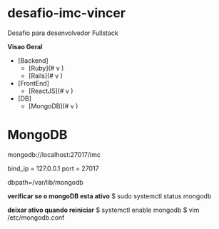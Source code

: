 # desafio-imc-vincer
Desafio para desenvolvedor Fullstack

**Visao Geral**
- [Backend]
    - [Ruby](# v )
    - [Rails](# v )
- [FrontEnd]
    - [ReactJS](# v )
- [DB]
    - [MongoDB](# v )



# MongoDB

mongodb://localhost:27017/imc

bind_ip = 127.0.0.1
port = 27017

dbpath=/var/lib/mongodb

**verificar se o mongoDB esta ativo**
$ sudo systemctl status mongodb


**deixar ativo quando reiniciar**
$ systemctl enable mongodb
$ vim /etc/mongodb.conf
